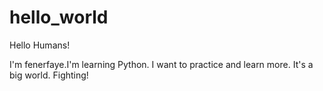 # hello_world
Hello Humans!

I'm fenerfaye.I'm learning Python.
I want to practice and learn more.
It's a big world.
Fighting!
